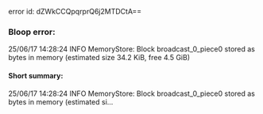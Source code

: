 error id: dZWkCCQpqrprQ6j2MTDCtA==
### Bloop error:

25/06/17 14:28:24 INFO MemoryStore: Block broadcast_0_piece0 stored as bytes in memory (estimated size 34.2 KiB, free 4.5 GiB)
#### Short summary: 

25/06/17 14:28:24 INFO MemoryStore: Block broadcast_0_piece0 stored as bytes in memory (estimated si...